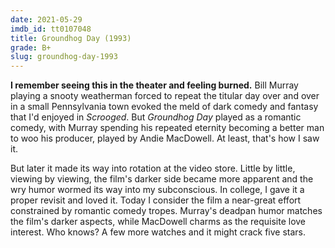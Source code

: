 ```yaml
---
date: 2021-05-29
imdb_id: tt0107048
title: Groundhog Day (1993)
grade: B+
slug: groundhog-day-1993
---
```


**I remember seeing this in the theater and feeling burned.** Bill Murray playing a snooty weatherman forced to repeat the titular day over and over in a small Pennsylvania town evoked the meld of dark comedy and fantasy that I'd enjoyed in <span data-imdb-id="tt0096061">_Scrooged_</span>. But _Groundhog Day_ played as a romantic comedy, with Murray spending his repeated eternity becoming a better man to woo his producer, played by Andie MacDowell. At least, that's how I saw it.

<!-- end -->

But later it made its way into rotation at the video store. Little by little, viewing by viewing, the film's darker side became more apparent and the wry humor wormed its way into my subconscious. In college, I gave it a proper revisit and loved it. Today I consider the film a near-great effort constrained by romantic comedy tropes. Murray's deadpan humor matches the film's darker aspects, while MacDowell charms as the requisite love interest. Who knows? A few more watches and it might crack five stars.